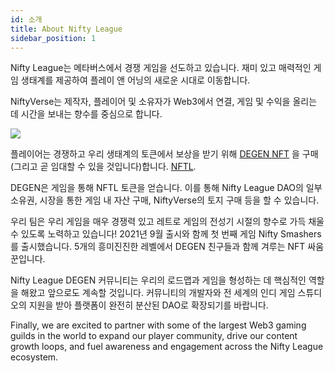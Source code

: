 ```yaml
---
id: 소개
title: About Nifty League
sidebar_position: 1
---
```


Nifty League는 메타버스에서 경쟁 게임을 선도하고 있습니다. 재미 있고 매력적인 게임 생태계를 제공하여 플레이 앤 어닝의 새로운 시대로 이동합니다.

NiftyVerse는 제작자, 플레이어 및 소유자가 Web3에서 연결, 게임 및 수익을 올리는 데 시간을 보내는 향수를 중심으로 합니다.

![](/img/story.gif)

플레이어는 경쟁하고 우리 생태계의 토큰에서 보상을 받기 위해 [DEGEN NFT](https://opensea.io/collection/niftydegen) 을 구매(그리고 곧 임대할 수 있을 것입니다)합니다. [NFTL](https://www.coingecko.com/en/coins/nifty-league).

DEGEN은 게임을 통해 NFTL 토큰을 얻습니다. 이를 통해 Nifty League DAO의 일부 소유권, 시장을 통한 게임 내 자산 구매, NiftyVerse의 토지 구매 등을 할 수 있습니다.

우리 팀은 우리 게임을 매우 경쟁력 있고 레트로 게임의 전성기 시절의 향수로 가득 채울 수 있도록 노력하고 있습니다! 2021년 9월 출시와 함께 첫 번째 게임 Nifty Smashers를 출시했습니다. 5개의 흥미진진한 레벨에서 DEGEN 친구들과 함께 겨루는 NFT 싸움꾼입니다.

Nifty League DEGEN 커뮤니티는 우리의 로드맵과 게임을 형성하는 데 핵심적인 역할을 해왔고 앞으로도 계속할 것입니다. 커뮤니티의 개발자와 전 세계의 인디 게임 스튜디오의 지원을 받아 플랫폼이 완전히 분산된 DAO로 확장되기를 바랍니다.

Finally, we are excited to partner with some of the largest Web3 gaming guilds in the world to expand our player community, drive our content growth loops, and fuel awareness and engagement across the Nifty League ecosystem.
